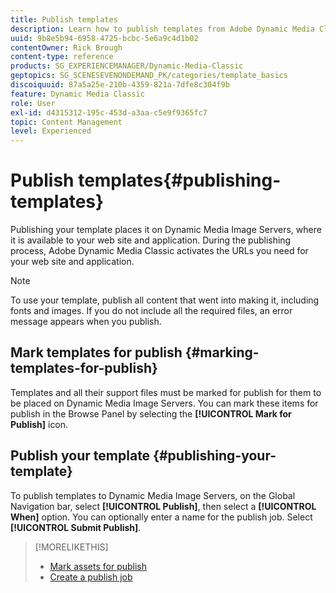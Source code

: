 ```yaml
---
title: Publish templates
description: Learn how to publish templates from Adobe Dynamic Media Classic.
uuid: 9b8e5b94-6958-4725-bcbc-5e6a9c4d1b02
contentOwner: Rick Brough
content-type: reference
products: SG_EXPERIENCEMANAGER/Dynamic-Media-Classic
geptopics: SG_SCENESEVENONDEMAND_PK/categories/template_basics
discoiquuid: 87a5a25e-210b-4359-821a-7dfe8c304f9b
feature: Dynamic Media Classic
role: User
exl-id: d4315312-195c-453d-a3aa-c5e9f9365fc7
topic: Content Management
level: Experienced
---
```

# Publish templates{#publishing-templates}

Publishing your template places it on Dynamic Media Image Servers, where it is available to your web site and application. During the publishing process, Adobe Dynamic Media Classic activates the URLs you need for your web site and application.

>[!NOTE]
>
>To use your template, publish all content that went into making it, including fonts and images. If you do not include all the required files, an error message appears when you publish.

## Mark templates for publish {#marking-templates-for-publish}

Templates and all their support files must be marked for publish for them to be placed on Dynamic Media Image Servers. You can mark these items for publish in the Browse Panel by selecting the **[!UICONTROL Mark for Publish]** icon.

## Publish your template {#publishing-your-template}

To publish templates to Dynamic Media Image Servers, on the Global Navigation bar, select **[!UICONTROL Publish]**, then select a **[!UICONTROL When]** option. You can optionally enter a name for the publish job. Select **[!UICONTROL Submit Publish]**.

>[!MORELIKETHIS]
>
>* [Mark assets for publish](publishing-files.md#publish_after_uploading)
>* [Create a publish job](publishing-files.md#creating_a_publish_job)
